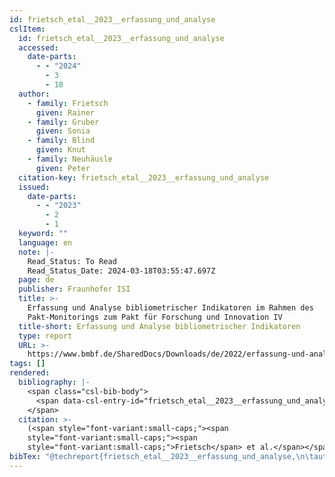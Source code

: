 ```yaml
---
id: frietsch_etal__2023__erfassung_und_analyse
cslItem:
  id: frietsch_etal__2023__erfassung_und_analyse
  accessed:
    date-parts:
      - - "2024"
        - 3
        - 18
  author:
    - family: Frietsch
      given: Rainer
    - family: Gruber
      given: Sonia
    - family: Blind
      given: Knut
    - family: Neuhäusle
      given: Peter
  citation-key: frietsch_etal__2023__erfassung_und_analyse
  issued:
    date-parts:
      - - "2023"
        - 2
        - 1
  keyword: ""
  language: en
  note: |-
    Read_Status: To Read
    Read_Status_Date: 2024-03-18T03:55:47.697Z
  page: de
  publisher: Fraunhofer ISI
  title: >-
    Erfassung und Analyse bibliometrischer Indikatoren im Rahmen des
    Pakt-Monitorings zum Pakt für Forschung und Innovation IV
  title-short: Erfassung und Analyse bibliometrischer Indikatoren
  type: report
  URL: >-
    https://www.bmbf.de/SharedDocs/Downloads/de/2022/erfassung-und-analyse-bibliometrischer-indikatoren.pdf?__blob=publicationFile&v=5
tags: []
rendered:
  bibliography: |-
    <span class="csl-bib-body">
      <span data-csl-entry-id="frietsch_etal__2023__erfassung_und_analyse" class="csl-entry"><span class='author-bib'>Frietsch, Gruber, S., Blind, K., &#38; Neuhäusle, P.</span>. <span class='date-bib'>(2023)</span>. <span class='title'><i><b><span style="font-style:normal;">Erfassung und Analyse bibliometrischer Indikatoren im Rahmen des Pakt-Monitorings zum Pakt für Forschung und Innovation IV</span></b></i></span> (S. de). Fraunhofer ISI. <span class='URL'><a href='https://www.bmbf.de/SharedDocs/Downloads/de/2022/erfassung-und-analyse-bibliometrischer-indikatoren.pdf?__blob=publicationFile&#38;v=5'>LINK</a></span></span>
    </span>
  citation: >-
    (<span style="font-variant:small-caps;"><span
    style="font-variant:small-caps;"><span
    style="font-variant:small-caps;">Frietsch</span> et al.</span></span>, 2023)
bibTex: "@techreport{frietsch_etal__2023__erfassung_und_analyse,\n\tauthor = {Frietsch, Rainer and Gruber, Sonia and Blind, Knut and Neuh{\\\" a}usle, Peter},\n\tyear = {2023},\n\tmonth = {feb 1},\n\tnote = {Read\\textunderscore{}Status: To Read\nRead\\textunderscore{}Status\\textunderscore{}Date: 2024-03-18T03:55:47.697Z},\n\tpages = {de},\n\tinstitution = {Fraunhofer ISI},\n\ttitle = {Erfassung und {Analyse} bibliometrischer {Indikatoren} im {Rahmen} des {Pakt}-{Monitorings} zum {Pakt} f{\\\" u}r {Forschung} und {Innovation} {IV}},\n\turl = {https://www.bmbf.de/SharedDocs/Downloads/de/2022/erfassung-und-analyse-bibliometrischer-indikatoren.pdf?__blob=publicationFile&v=5},\n}\n\n"
---
```


